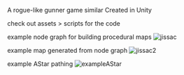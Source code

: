 A rogue-like gunner game similar Created in Unity

check out assets > scripts for the code

example node graph for building procedural maps
![jissac](https://github.com/waspflannel/The-Binding-of-Jissac/assets/63312552/fdb45b16-7847-4258-986a-30358fe7ef76)


example map generated from node graph
![jissac2](https://github.com/waspflannel/The-Binding-of-Jissac/assets/63312552/f658e23b-edf6-44c4-868d-a037e9454971)


example AStar pathing
![exampleAStar](https://github.com/waspflannel/The-Binding-of-Jissac/assets/63312552/d7aeb172-586d-422c-bb03-b0c23f3de2ae)

